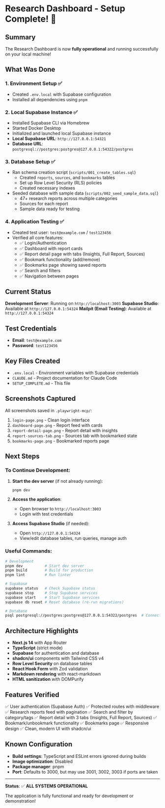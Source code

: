 # Research Dashboard - Setup Complete! 🎉

## Summary

The Research Dashboard is now **fully operational** and running successfully on your local machine!

## What Was Done

### 1. Environment Setup ✅
- Created `.env.local` with Supabase configuration
- Installed all dependencies using `pnpm`

### 2. Local Supabase Instance ✅
- Installed Supabase CLI via Homebrew
- Started Docker Desktop
- Initialized and launched local Supabase instance
- **Local Supabase URL**: `http://127.0.0.1:54321`
- **Database URL**: `postgresql://postgres:postgres@127.0.0.1:54322/postgres`

### 3. Database Setup ✅
- Ran schema creation script (`scripts/001_create_tables.sql`)
  - Created `reports`, `sources`, and `bookmarks` tables
  - Set up Row Level Security (RLS) policies
  - Created necessary indexes
- Seeded database with sample data (`scripts/002_seed_sample_data.sql`)
  - 47+ research reports across multiple categories
  - Sources for each report
  - Sample data ready for testing

### 4. Application Testing ✅
- Created test user: `test@example.com` / `test123456`
- Verified all core features:
  - ✅ Login/Authentication
  - ✅ Dashboard with report cards
  - ✅ Report detail page with tabs (Insights, Full Report, Sources)
  - ✅ Bookmark functionality (add/remove)
  - ✅ Bookmarks page showing saved reports
  - ✅ Search and filters
  - ✅ Navigation between pages

## Current Status

**Development Server**: Running on `http://localhost:3003`
**Supabase Studio**: Available at `http://127.0.0.1:54324`
**Mailpit (Email Testing)**: Available at `http://127.0.0.1:54324`

## Test Credentials

- **Email**: `test@example.com`
- **Password**: `test123456`

## Key Files Created

- `.env.local` - Environment variables with Supabase credentials
- `CLAUDE.md` - Project documentation for Claude Code
- `SETUP_COMPLETE.md` - This file

## Screenshots Captured

All screenshots saved in `.playwright-mcp/`:
1. `login-page.png` - Clean login interface
2. `dashboard-page.png` - Report feed with cards
3. `report-detail-page.png` - Report detail with insights
4. `report-sources-tab.png` - Sources tab with bookmarked state
5. `bookmarks-page.png` - Bookmarked reports page

## Next Steps

### To Continue Development:

1. **Start the dev server** (if not already running):
   ```bash
   pnpm dev
   ```

2. **Access the application**:
   - Open browser to `http://localhost:3003`
   - Login with test credentials

3. **Access Supabase Studio** (if needed):
   - Open `http://127.0.0.1:54324`
   - View/edit database tables, run queries, manage auth

### Useful Commands:

```bash
# Development
pnpm dev          # Start dev server
pnpm build        # Build for production
pnpm lint         # Run linter

# Supabase
supabase status   # Check Supabase status
supabase stop     # Stop Supabase services
supabase start    # Start Supabase services
supabase db reset # Reset database (re-run migrations)

# Database
psql postgresql://postgres:postgres@127.0.0.1:54322/postgres  # Connect to DB
```

## Architecture Highlights

- **Next.js 14** with App Router
- **TypeScript** (strict mode)
- **Supabase** for authentication and database
- **shadcn/ui** components with Tailwind CSS v4
- **Row Level Security** on database tables
- **React Hook Form** with Zod validation
- **Markdown rendering** with react-markdown
- **HTML sanitization** with DOMPurify

## Features Verified

✅ User authentication (Supabase Auth)
✅ Protected routes with middleware
✅ Research reports feed with pagination
✅ Search and filter by category/tags
✅ Report detail with 3 tabs (Insights, Full Report, Sources)
✅ Bookmark/unbookmark functionality
✅ Bookmarks page
✅ Responsive design
✅ Clean, modern UI with shadcn/ui

## Known Configuration

- **Build settings**: TypeScript and ESLint errors ignored during builds
- **Image optimization**: Disabled
- **Package manager**: pnpm
- **Port**: Defaults to 3000, but may use 3001, 3002, 3003 if ports are taken

---

**Status**: ✅ **ALL SYSTEMS OPERATIONAL**

The application is fully functional and ready for development or demonstration!

